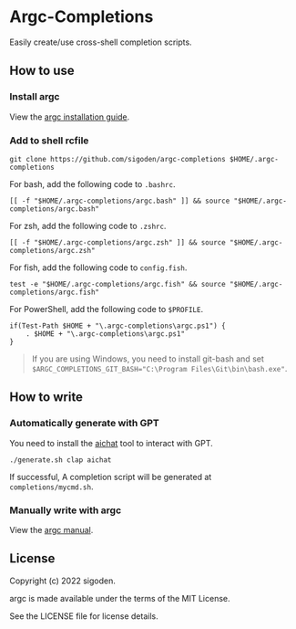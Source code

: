 # Argc-Completions

Easily create/use cross-shell completion scripts.

## How to use

### Install argc

View the [argc installation guide](https://github.com/sigoden/argc#install).

### Add to shell rcfile

```
git clone https://github.com/sigoden/argc-completions $HOME/.argc-completions
```

For bash, add the following code to `.bashrc`.
```
[[ -f "$HOME/.argc-completions/argc.bash" ]] && source "$HOME/.argc-completions/argc.bash" 
```

For zsh, add the following code to `.zshrc`.
```
[[ -f "$HOME/.argc-completions/argc.zsh" ]] && source "$HOME/.argc-completions/argc.zsh" 
```

For fish, add the following code to `config.fish`.
```
test -e "$HOME/.argc-completions/argc.fish" && source "$HOME/.argc-completions/argc.fish" 
```

For PowerShell, add the following code to `$PROFILE`.

```
if(Test-Path $HOME + "\.argc-completions\argc.ps1") {
    . $HOME + "\.argc-completions\argc.ps1"
}
```

> If you are using Windows, you need to install git-bash and set `$ARGC_COMPLETIONS_GIT_BASH="C:\Program Files\Git\bin\bash.exe"`.

## How to write

### Automatically generate with GPT

You need to install the [aichat](https://github.com/sigoden/aichat) tool to interact with GPT.

```
./generate.sh clap aichat
```

If successful, A completion script will be generated at `completions/mycmd.sh`.

### Manually write with argc

View the [argc manual](https://github.com/sigoden/argc#comment-tags).

## License

Copyright (c) 2022 sigoden.

argc is made available under the terms of the MIT License. 

See the LICENSE file for license details.